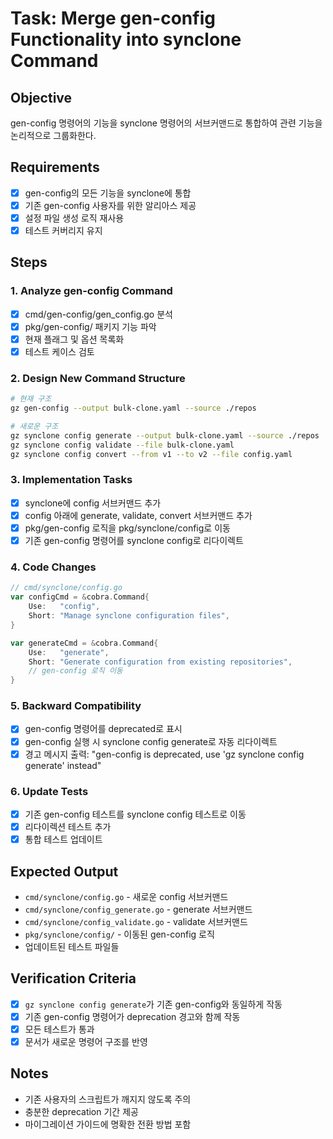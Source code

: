 # Task: Merge gen-config Functionality into synclone Command

## Objective
gen-config 명령어의 기능을 synclone 명령어의 서브커맨드로 통합하여 관련 기능을 논리적으로 그룹화한다.

## Requirements
- [x] gen-config의 모든 기능을 synclone에 통합
- [x] 기존 gen-config 사용자를 위한 알리아스 제공
- [x] 설정 파일 생성 로직 재사용
- [x] 테스트 커버리지 유지

## Steps

### 1. Analyze gen-config Command
- [x] cmd/gen-config/gen_config.go 분석
- [x] pkg/gen-config/ 패키지 기능 파악
- [x] 현재 플래그 및 옵션 목록화
- [x] 테스트 케이스 검토

### 2. Design New Command Structure
```bash
# 현재 구조
gz gen-config --output bulk-clone.yaml --source ./repos

# 새로운 구조
gz synclone config generate --output bulk-clone.yaml --source ./repos
gz synclone config validate --file bulk-clone.yaml
gz synclone config convert --from v1 --to v2 --file config.yaml
```

### 3. Implementation Tasks
- [x] synclone에 config 서브커맨드 추가
- [x] config 아래에 generate, validate, convert 서브커맨드 추가
- [x] pkg/gen-config 로직을 pkg/synclone/config로 이동
- [x] 기존 gen-config 명령어를 synclone config로 리다이렉트

### 4. Code Changes
```go
// cmd/synclone/config.go
var configCmd = &cobra.Command{
    Use:   "config",
    Short: "Manage synclone configuration files",
}

var generateCmd = &cobra.Command{
    Use:   "generate",
    Short: "Generate configuration from existing repositories",
    // gen-config 로직 이동
}
```

### 5. Backward Compatibility
- [x] gen-config 명령어를 deprecated로 표시
- [x] gen-config 실행 시 synclone config generate로 자동 리다이렉트
- [x] 경고 메시지 출력: "gen-config is deprecated, use 'gz synclone config generate' instead"

### 6. Update Tests
- [x] 기존 gen-config 테스트를 synclone config 테스트로 이동
- [x] 리다이렉션 테스트 추가
- [x] 통합 테스트 업데이트

## Expected Output
- `cmd/synclone/config.go` - 새로운 config 서브커맨드
- `cmd/synclone/config_generate.go` - generate 서브커맨드
- `cmd/synclone/config_validate.go` - validate 서브커맨드
- `pkg/synclone/config/` - 이동된 gen-config 로직
- 업데이트된 테스트 파일들

## Verification Criteria
- [x] `gz synclone config generate`가 기존 gen-config와 동일하게 작동
- [x] 기존 gen-config 명령어가 deprecation 경고와 함께 작동
- [x] 모든 테스트가 통과
- [x] 문서가 새로운 명령어 구조를 반영

## Notes
- 기존 사용자의 스크립트가 깨지지 않도록 주의
- 충분한 deprecation 기간 제공
- 마이그레이션 가이드에 명확한 전환 방법 포함